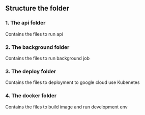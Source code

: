 ## Structure the folder
### 1. The api folder

Contains the files to run api

### 2. The background folder

Contains the files to run background job

### 3. The deploy folder

Contains the files to deployment to google cloud use Kubenetes

### 4. The docker folder

Contains the files to build image and run development env 
